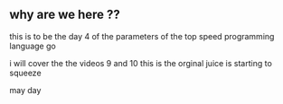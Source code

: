 ## why are we here ??

this is to be the day 4 of the parameters of the top speed programming language go 

i will cover the the videos 9 and 10 this is the orginal juice is starting to squeeze

may day

